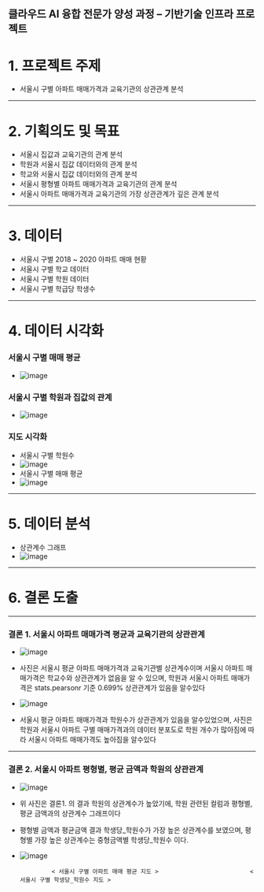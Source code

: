클라우드 AI 융합 전문가 양성 과정 – 기반기술 인프라 프로젝트
---
# 1. 프로젝트 주제
-	서울시 구별 아파트 매매가격과 교육기관의 상관관계 분석
---
# 2. 기획의도 및 목표
-	서울시 집값과 교육기관의 관계 분석
-	학원과 서울시 집값 데이터와의 관계 분석
-	학교와 서울시 집값 데이터와의 관계 분석
-	서울시 평형별 아파트 매매가격과 교육기관의 관계 분석
-	서울시 아파트 매매가격과 교육기관의 가장 상관관계가 깊은 관계 분석
---
# 3. 데이터
-	서울시 구별 2018 ~ 2020 아파트 매매 현황
-	서울시 구별 학교 데이터
-	서울시 구별 학원 데이터
-	서울시 구별 학급당 학생수
---
# 4. 데이터 시각화
### 서울시 구별 매매 평균
- ![image](https://github.com/dkdlel395/DataAnalysis/assets/74848389/9112ddb8-e660-429c-83d3-8df902aa2d94)

### 서울시 구별 학원과 집값의 관계
- ![image](https://github.com/dkdlel395/DataAnalysis/assets/74848389/2219918d-7c49-4e6e-9fcd-36cc76a8e2e2)

### 지도 시각화
- 서울시 구별 학원수
- ![image](https://github.com/dkdlel395/DataAnalysis/assets/74848389/39894cfd-7d79-4b03-9d7f-a4c866283dad)
- 서울시 구별 매매 평균
- ![image](https://github.com/dkdlel395/DataAnalysis/assets/74848389/bed9bfd2-db12-4810-b5ab-5ded83e0698b)
---
# 5. 데이터 분석
- 상관계수 그래프
- ![image](https://github.com/dkdlel395/DataAnalysis/assets/74848389/e4ee18a5-6129-4bc0-9ff9-1bb6409ea223)
---
# 6. 결론 도출
---
### 결론 1. 서울시 아파트 매매가격 평균과 교육기관의 상관관계
- ![image](https://github.com/dkdlel395/DataAnalysis/assets/74848389/96c7f0e4-4e93-4c50-a63f-894ca9a12e4e)

-	사진은 서울시 평균 아파트 매매가격과 교육기관별 상관계수이며 서울시 아파트 매매가격은 학교수와 상관관계가 없음을 알 수 있으며, 학원과 서울시 아파트 매매가격은 stats.pearsonr 기준 0.699% 상관관계가 있음을 알수있다
-	![image](https://github.com/dkdlel395/DataAnalysis/assets/74848389/5815cc92-120c-4cf8-8e9e-5c11991cbb8b)

-	서울시 평균 아파트 매매가격과 학원수가 상관관계가 있음을 알수있었으며, 사진은 학원과 서울시 아파트 구별 매매가격과의 데이터 분포도로 학원 개수가 많아짐에 따라 서울시 아파트 매매가격도 높아짐을 알수있다
---
### 결론 2. 서울시 아파트 평형별, 평균 금액과 학원의 상관관계

- ![image](https://github.com/dkdlel395/DataAnalysis/assets/74848389/23ddcaf8-9715-49b6-9ff1-cf4113700f65)

-	위 사진은 결론1. 의 결과 학원의 상관계수가 높았기에, 학원 관련된 컬럼과 평형별, 평균 금액과의 상관계수 그래프이다
-	평형별 금액과 평균금액 결과 학생당_학원수가 가장 높은 상관계수를 보였으며,
평형별 가장 높은 상관계수는 중형금액별 학생당_학원수 이다.
- ![image](https://github.com/dkdlel395/DataAnalysis/assets/74848389/8b1c4619-dd9c-4654-a034-6e80c680cbd1)
  
               < 서울시 구별 아파트 매매 평균 지도 >                          < 서울시 구별 학생당_학원수 지도 >

